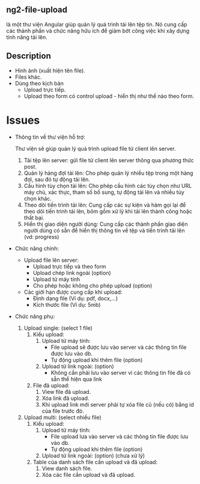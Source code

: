## ng2-file-upload

là một thư viện Angular giúp quản lý quá trình tải lên tệp tin. Nó cung cấp các thành phần và chức năng hữu ích để giảm bớt công việc khi xây dựng tính năng tải lên.

## Description

- Hình ảnh (xuất hiện tên file).
- Files khác.
- Dùng theo kịch bản
    - Upload trực tiếp.
    - Upload theo form có control upload - hiển thị như thế nào theo form.

# Issues

- Thông tin về thư viện hỗ trợ:
    
    Thư viện sẽ giúp quản lý quá trình upload file từ client lên server.
    
    1. Tải tệp lên server: gửi file từ client lên server thông qua phương thức post.
    2. Quản lý hàng đợi tải lên: Cho phép quản lý nhiều tệp trong một hàng đợi, sau đó tự động tải lên.
    3. Cấu hình tùy chọn tải lên: Cho phép cầu hình các tùy chọn như URL máy chủ, xác thực, tham số bổ sung, tự động tải lên và nhiều tùy chọn khác.
    4. Theo dõi tiến trình tải lên: Cung cấp các sự kiện và hàm gọi lại để theo dõi tiến trình tải lên, bôm gồm xử lý khi tải lên thành công hoặc thất bại.
    5. Hiển thị giao diện người dùng: Cung cấp các thành phần giao diện người dùng có sẵn để hiển thị thông tin về tệp và tiến trình tải lên (vd: progress)
- Chức năng chính:
    - Upload file lên server:
        - Upload trực tiếp và theo form
        - Upload chép link ngoài (option)
        - Upload từ máy tính
        - Cho phép hoặc không cho phép upload (option)
    - Các giới hạn được cung cấp khi upload:
        - Định dạng file (Ví dụ: pdf, docx,…)
        - Kích thước file (Ví dụ: 5mb)
- Chức năng phụ:
    1. Upload single: (select 1 file)
        1. Kiểu upload:
            1. Upload từ máy tính: 
                - File upload sẽ được lưu vào server và các thông tin file được lưu vào db.
                - Tự động upload khi thêm file (option)
            2. Upload từ link ngoài: (option)
                - Không cần phải lưu vào server vì các thông tin file đã có sẵn thể hiện qua link
        2. File đã upload:
            1. View file đã upload.
            2. Xóa link đã upload.
            3. Khi upload link mới server phải tự xóa file cũ (nếu có) bằng id của file trước đó.
    2. Upload multi: (select nhiều file)
        1. Kiểu upload:
            1. Upload từ máy tính: 
                - File upload lưa vào server và các thông tin file được lưu vào db.
                - Tự động upload khi thêm file (option)
            2. Upload từ link ngoài: (option) (chưa xử lý) 
        2. Table của danh sách file cần upload và đã upload:
            1. View danh sách file.
            2.  Xóa các file cần upload và đã upload.
